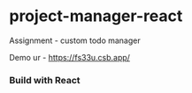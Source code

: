 # project-manager-react
Assignment - custom todo manager

Demo ur - https://fs33u.csb.app/

### Build with React
